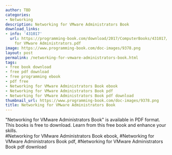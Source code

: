 ```yaml
---
author: TBD
categories:
- Networking
description: Networking for VMware Administrators Book
download_links:
- info: '431017'
  url: https://programming-book.com/download/2017/ComputerBooks/431017/Networking
    for VMware Administrators.pdf
image: https://www.programming-book.com/doc-images/9378.png
layout: post
permalink: /networking-for-vmware-administrators-book.html
tags:
- free book download
- free pdf download
- free programming ebook
- pdf free
- Networking for VMware Administrators Book ebook
- Networking for VMware Administrators Book pdf
- Networking for VMware Administrators Book pdf download
thumbnail_url: https://www.programming-book.com/doc-images/9378.png
title: Networking for VMware Administrators Book
---
```


 
<div class="item-desc text-justify">
  "Networking for VMware Administrators Book" is available in PDF format. This books is free to download. Learn from this free book and enhance your skills.
  <br>
  #Networking for VMware Administrators Book ebook, #Networking for VMware Administrators Book pdf, #Networking for VMware Administrators Book pdf download
</div>